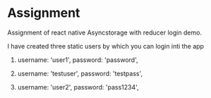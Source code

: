 # Assignment
Assignment of react native Asyncstorage with reducer login demo.

I have created three static users by which you can login inti the app
  1.    username: 'user1', 
        password: 'password', 
        
  2.    username: 'testuser', 
        password: 'testpass', 
        
  3.    username: 'user2', 
        password: 'pass1234',       
  
